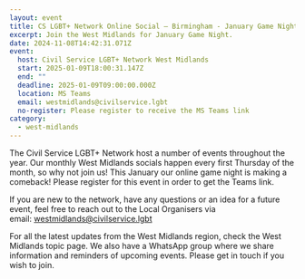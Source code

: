 ```yaml
---
layout: event
title: CS LGBT+ Network Online Social – Birmingham - January Game Night
excerpt: Join the West Midlands for January Game Night.
date: 2024-11-08T14:42:31.071Z
event:
  host: Civil Service LGBT+ Network West Midlands
  start: 2025-01-09T18:00:31.147Z
  end: ""
  deadline: 2025-01-09T09:00:00.000Z
  location: MS Teams
  email: westmidlands@civilservice.lgbt
  no-register: Please register to receive the MS Teams link
category:
  - west-midlands
---
```

The Civil Service LGBT+ Network host a number of events throughout the year. Our monthly West Midlands socials happen every first Thursday of the month, so why not join us! This January our online game night is making a comeback! Please register for this event in order to get the Teams link.

If you are new to the network, have any questions or an idea for a future event, feel free to reach out to the Local Organisers via email: [westmidlands@civilservice.lgbt](mailto:westmidlands@civilservice.lgbt)

For all the latest updates from the West Midlands region, check the West Midlands topic page. We also have a WhatsApp group where we share information and reminders of upcoming events. Please get in touch if you wish to join.
